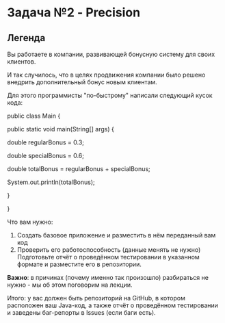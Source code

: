 # Задача №2 - Precision

## Легенда

Вы работаете в компании, развивающей бонусную систему для своих клиентов.

И так случилось, что в целях продвижения компании было решено внедрить дополнительный бонус новым клиентам.

Для этого программисты "по-быстрому" написали следующий кусок кода:


public class Main {

public static void main(String[] args) {

double regularBonus = 0.3;

double specialBonus = 0.6;

double totalBonus = regularBonus + specialBonus;

System.out.println(totalBonus);

}

}

Что вам нужно:

1. Создать базовое приложение и разместить в нём переданный вам код
2. Проверить его работоспособность (данные менять не нужно)
Подготовьте отчёт о проведённом тестировании в указанном формате и разместите его в репозитории.

**Важно**: в причинах (почему именно так произошло) разбираться не нужно - мы об этом поговорим на лекции.

Итого: у вас должен быть репозиторий на GitHub, в котором расположен ваш Java-код, а также отчёт о проведённом тестировании и заведены баг-репорты в Issues (если баги есть).
